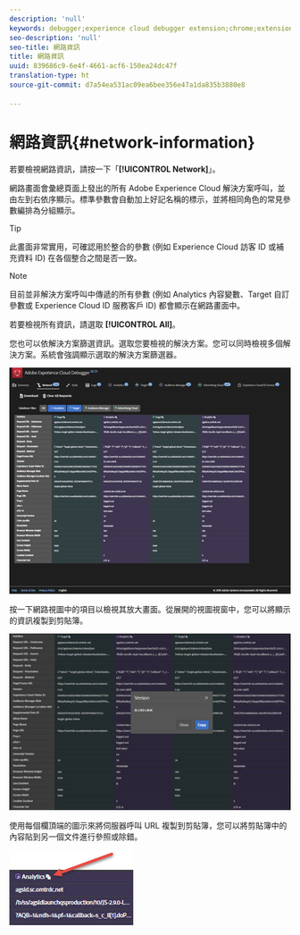 ```yaml
---
description: 'null'
keywords: debugger;experience cloud debugger extension;chrome;extension;network;information
seo-description: 'null'
seo-title: 網路資訊
title: 網路資訊
uuid: 839686c9-6e4f-4661-acf6-150ea24dc47f
translation-type: ht
source-git-commit: d7a54ea531ac09ea6bee356e47a1da835b3880e8

---
```



# 網路資訊{#network-information}

若要檢視網路資訊，請按一下「**[!UICONTROL Network]**」。

網路畫面會彙總頁面上發出的所有 Adobe Experience Cloud 解決方案呼叫，並由左到右依序顯示。標準參數會自動加上好記名稱的標示，並將相同角色的常見參數編排為分組顯示。

>[!TIP]
>
>此畫面非常實用，可確認用於整合的參數 (例如 Experience Cloud 訪客 ID 或補充資料 ID) 在各個整合之間是否一致。

>[!NOTE]
>
>目前並非解決方案呼叫中傳遞的所有參數 (例如 Analytics 內容變數、Target 自訂參數或 Experience Cloud ID 服務客戶 ID) 都會顯示在網路畫面中。

若要檢視所有資訊，請選取 **[!UICONTROL All]**。

您也可以依解決方案篩選資訊。選取您要檢視的解決方案。您可以同時檢視多個解決方案。系統會強調顯示選取的解決方案篩選器。

![](assets/network.jpg)

按一下網路視圖中的項目以檢視其放大畫面。從展開的視圖視窗中，您可以將顯示的資訊複製到剪貼簿。

![](assets/network-jsversion.jpg)

使用每個欄頂端的圖示來將伺服器呼叫 URL 複製到剪貼簿，您可以將剪貼簿中的內容貼到另一個文件進行參照或除錯。

![](assets/copy.jpg)

